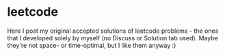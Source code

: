# leetcode
Here I post my original accepted solutions of leetcode problems - the ones that I developed solely by myself (no Discuss or Solution tab used). Maybe they're not space- or time-optimal, but I like them anyway :) 
